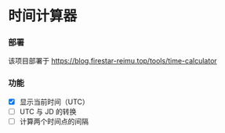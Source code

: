 # 时间计算器

### 部署

该项目部署于 https://blog.firestar-reimu.top/tools/time-calculator

### 功能

- [x] 显示当前时间（UTC）
- [ ] UTC 与 JD 的转换
- [ ] 计算两个时间点的间隔